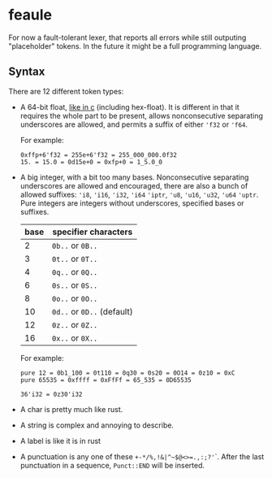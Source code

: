 # feaule

For now a fault-tolerant lexer,
that reports all errors while still outputing "placeholder" tokens.
In the future it might be a full programming language.

## Syntax

There are 12 different token types:

- A 64-bit float, [like in c](https://en.cppreference.com/w/c/language/floating_constant) (including hex-float).
  It is different in that it requires the whole part to be present,
  allows nonconsecutive separating underscores are allowed,
  and permits a suffix of either `'f32` or `'f64`.

  For example:

  ```
  0xffp+6'f32 = 255e+6'f32 = 255_000_000.0f32
  15. = 15.0 = 0d15e+0 = 0xfp+0 = 1_5.0_0
  ```

- A big integer, with a bit too many bases.
  Nonconsecutive separating underscores are allowed and encouraged,
  there are also a bunch of allowed suffixes:
  `'i8`, `'i16`, `'i32`, `'i64` `'iptr`, `'u8`, `'u16`, `'u32`, `'u64` `'uptr`.
  Pure integers are integers without underscores, specified bases or suffixes.

  | base | specifier characters       |
  | ---- | -------------------------- |
  | 2    | `0b..` or `0B..`           |
  | 3    | `0t..` or `0T..`           |
  | 4    | `0q..` or `0Q..`           |
  | 6    | `0s..` or `0S..`           |
  | 8    | `0o..` or `0O..`           |
  | 10   | `0d..` or `0D..` (default) |
  | 12   | `0z..` or `0Z..`           |
  | 16   | `0x..` or `0X..`           |

  For example:

  ```
  pure 12 = 0b1_100 = 0t110 = 0q30 = 0s20 = 0O14 = 0z10 = 0xC
  pure 65535 = 0xffff = 0xFfFf = 65_535 = 0D65535

  36'i32 = 0z30'i32
  ```

- A char is pretty much like rust.
- A string is complex and annoying to describe.
- A label is like it is in rust
- A punctuation is any one of these `+-*/%,!&|^~$@<>=.,:;?'`\`.
  After the last punctuation in a sequence, `Punct::END` will be inserted.

<!--
- A 64-bit float, that matches the following pattern.
  ```
  digits "." (digits (i"e" ["+" "-"] digits)?)?
    | digits i"e" ["+" "-"] digits
    | i"0x" xdigits "." (xdigits (i"p" ["+" "-"] digits)?)?
    | i"0x" xdigits i"p" ["+" "-"] digits
  ```
- A big integer, that matches the following pattern.
  ```
  i"0x" xdigits,
    | i"0z" digits12,
    | i"0d" digits,
    | i"0o" digits8,
    | i"0s" digits6,
    | i"0q" digits4,
    | i"0t" digits3,
    | i"0b" bdigits,
  ```
-->

